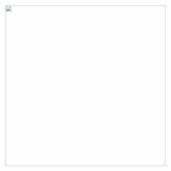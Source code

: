 <h1 align="center">
  <img src="https://hackaday.com/wp-content/uploads/2020/07/spinning-donut-thumb.gif?w=600&h=600" width="500"/>
</h1>
